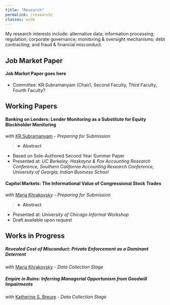 ```yaml
---
title: "Research"
permalink: /research/
classes: wide
---
```


My research interests include: alternative data; information processing; regulation; corporate governance; monitoring & oversight mechanisms; debt contracting; and fraud & financial misconduct.


## Job Market Paper
#### Job Market Paper goes here

- Committee: KR Subramanyam (Chair), Second Faculty, Third Faculty, Fourth Faculty?


## Working Papers
#### Banking on Lenders: Lender Monitoring as a Substitute for Equity Blockholder Monitoring
with [KR Subramanyam](https://www.marshall.usc.edu/personnel/kr-subramanyam) - *Preparing for Submission*

<blockquote>
<details>
  <summary><strong>Abstract</strong></summary>
  <em>We investigate whether lender monitoring serves as a substitute for equity blockholder monitoring. While active equity blockholders engage in direct monitoring, passive equity blockholders (PEBs) do not. Because private lenders are well positioned to serve as effective monitoring agents, we posit that their presence will attract passive blockholders who can rely on lender monitoring efforts. Using syndicated loans to capture firms’ exposure to lender monitoring, we find that the presence of syndicated loans is positively associated with passive blockholder interest in the cross-section. We also find that the issuance of new loans is followed by increases in passive blockholders. Consistent with our conjectures, we show that the extent of association between loans and passive blockholders is increasing in the monitoring incentives and capabilities of lenders and decreasing in the agency conflicts between lenders and equity holders. Overall, we show that equity blockholders rely on active lenders for their monitoring needs.</em>
</details>
</blockquote>

- Based on Sole-Authored Second Year Summer Paper
- Presented at: *UC Berkeley, Haskayne & Fox Accounting Research Conference, Southern California Accounting Research Conference, University of Georgia, Indian Business School*



#### Capitol Markets: The Informational Value of Congressional Stock Trades
with [Maria Khrakovsky](https://sites.google.com/view/maria-khrakovsky) - *Preparing for Submission*

<blockquote>
<details>
  <summary><strong>Abstract</strong></summary>
  <em>Congressional stock trading and its potential for the use of private information for personal gain have been a long-debated topic in the U.S. In 2012, the Stop Trading on Congressional Knowledge (STOCK) Act was passed, explicitly forbidding insider trading by Congresspeople and requiring timely public disclosure of all trades. We examine the market response to these disclosures and find evidence of a significant reaction based on abnormal returns, abnormal volume, and abnormal volatility measures. This reaction indicates that the market views these trades as informed despite recent findings that, since the enactment of the STOCK Act, Congressional trades do not achieve superior returns. We identify several characteristics of trades and disclosures that elicit a greater market reaction, including trades made in smaller market-cap and highly regulated firms, more timely public disclosures of trades, and trades that may represent a potential conflict of interest based on committee membership. Further, we find evidence of spillover effects to competitor peers of the focal (i.e., traded) firm. This evidence is suggestive of the market’s interpretation of the Congressperson’s private information as industry-specific, and not firm-specific.</em>
</details>
</blockquote>

- Presented at: *University of Chicago Informal Workshop*
- Draft available upon request


## Works in Progress

##### Revealed Cost of Misconduct: Private Enforcement as a Dominant Deterrent
with [Maria Khrakovsky](https://sites.google.com/view/maria-khrakovsky) - *Data Collection Stage*


##### Empire in Ruins: Inferring Managerial Opportunism from Goodwill Impairments
with [Katherine S. Breure](https://katherinebruere.wordpress.com/) - *Data Collection Stage*
